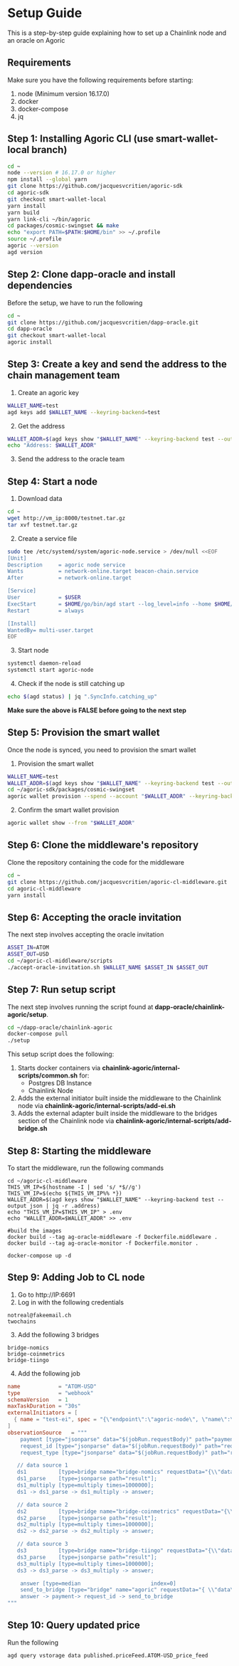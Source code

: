 # Setup Guide

This is a step-by-step guide explaining how to set up a Chainlink node and an oracle on Agoric

## Requirements

Make sure you have the following requirements before starting:
1. node (Minimum version 16.17.0)
2. docker
3. docker-compose
4. jq

## Step 1: Installing Agoric CLI (use smart-wallet-local branch)

``` bash
cd ~
node --version # 16.17.0 or higher
npm install --global yarn
git clone https://github.com/jacquesvcritien/agoric-sdk
cd agoric-sdk
git checkout smart-wallet-local
yarn install
yarn build
yarn link-cli ~/bin/agoric
cd packages/cosmic-swingset && make
echo "export PATH=$PATH:$HOME/bin" >> ~/.profile
source ~/.profile
agoric --version
agd version
```

## Step 2: Clone dapp-oracle and install dependencies

Before the setup, we have to run the following

```bash
cd ~
git clone https://github.com/jacquesvcritien/dapp-oracle.git
cd dapp-oracle
git checkout smart-wallet-local
agoric install
```

## Step 3: Create a key and send the address to the chain management team

1. Create an agoric key

```bash
WALLET_NAME=test
agd keys add $WALLET_NAME --keyring-backend=test
```

2. Get the address

```bash
WALLET_ADDR=$(agd keys show "$WALLET_NAME" --keyring-backend test --output json | jq -r .address)
echo "Address: $WALLET_ADDR"
```

3. Send the address to the oracle team

## Step 4: Start a node

1. Download data

```bash
cd ~
wget http://vm_ip:8000/testnet.tar.gz
tar xvf testnet.tar.gz
```

2. Create a service file

```bash
sudo tee /etc/systemd/system/agoric-node.service > /dev/null <<EOF  
[Unit]
Description     = agoric node service
Wants           = network-online.target beacon-chain.service
After           = network-online.target 

[Service]
User            = $USER
ExecStart       = $HOME/go/bin/agd start --log_level=info --home $HOME/agoric-node-home
Restart         = always

[Install]
WantedBy= multi-user.target
EOF
```

3. Start node

```bash
systemctl daemon-reload
systemctl start agoric-node
```

4. Check if the node is still catching up

```bash
echo $(agd status) | jq ".SyncInfo.catching_up"
```

<b>Make sure the above is FALSE before going to the next step</b>

## Step 5: Provision the smart wallet

Once the node is synced, you need to provision the smart wallet

1. Provision the smart wallet

```bash
WALLET_NAME=test
WALLET_ADDR=$(agd keys show "$WALLET_NAME" --keyring-backend test --output json | jq -r .address)
cd ~/agoric-sdk/packages/cosmic-swingset
agoric wallet provision --spend --account "$WALLET_ADDR" --keyring-backend test
```

2. Confirm the smart wallet provision

```bash
agoric wallet show --from "$WALLET_ADDR"
```

## Step 6: Clone the middleware's repository

Clone the repository containing the code for the middleware

```bash
cd ~
git clone https://github.com/jacquesvcritien/agoric-cl-middleware.git
cd agoric-cl-middleware
yarn install
```

## Step 6: Accepting the oracle invitation

The next step involves accepting the oracle invitation

```bash
ASSET_IN=ATOM
ASSET_OUT=USD
cd ~/agoric-cl-middleware/scripts
./accept-oracle-invitation.sh $WALLET_NAME $ASSET_IN $ASSET_OUT
```

## Step 7: Run setup script

The next step involves running the script found at <b>dapp-oracle/chainlink-agoric/setup</b>.

```bash
cd ~/dapp-oracle/chainlink-agoric
docker-compose pull
./setup
```

This setup script does the following:
1. Starts docker containers via <b>chainlink-agoric/internal-scripts/common.sh</b> for:
    - Postgres DB Instance
    - Chainlink Node
2. Adds the external initiator built inside the middleware to the Chainlink node via <b>chainlink-agoric/internal-scripts/add-ei.sh</b>
3. Adds the external adapter built inside the middleware to the bridges section of the Chainlink node via <b>chainlink-agoric/internal-scripts/add-bridge.sh</b>

## Step 8: Starting the middleware

To start the middleware, run the following commands

```
cd ~/agoric-cl-middleware
THIS_VM_IP=$(hostname -I | sed 's/ *$//g')
THIS_VM_IP=$(echo ${THIS_VM_IP%% *})
WALLET_ADDR=$(agd keys show "$WALLET_NAME" --keyring-backend test --output json | jq -r .address)
echo "THIS_VM_IP=$THIS_VM_IP" > .env
echo "WALLET_ADDR=$WALLET_ADDR" >> .env

#build the images
docker build --tag ag-oracle-middleware -f Dockerfile.middleware .
docker build --tag ag-oracle-monitor -f Dockerfile.monitor .

docker-compose up -d
```


## Step 9: Adding Job to CL node


1. Go to http://IP:6691
2. Log in with the following credentials
```
notreal@fakeemail.ch
twochains
```
3. Add the following 3 bridges
```
bridge-nomics
bridge-coinmetrics
bridge-tiingo
```
4. Add the following job
```toml
name            = "ATOM-USD"
type            = "webhook"
schemaVersion   = 1
maxTaskDuration = "30s"
externalInitiators = [
  { name = "test-ei", spec = "{\"endpoint\":\"agoric-node\", \"name\":\"ATOM-USD\"}" },
]
observationSource   = """
    payment [type="jsonparse" data="$(jobRun.requestBody)" path="payment"]
    request_id [type="jsonparse" data="$(jobRun.requestBody)" path="request_id"]
    request_type [type="jsonparse" data="$(jobRun.requestBody)" path="request_type"]

   // data source 1
   ds1          [type=bridge name="bridge-nomics" requestData="{\\"data\\": {\\"from\\":\\"ATOM\\",\\"to\\":\\"USD\\"}}"];
   ds1_parse    [type=jsonparse path="result"];
   ds1_multiply [type=multiply times=1000000];
   ds1 -> ds1_parse -> ds1_multiply -> answer;

   // data source 2
   ds2          [type=bridge name="bridge-coinmetrics" requestData="{\\"data\\": {\\"endpoint\\":\\"crypto\\",\\"from\\":\\"ATOM\\",\\"to\\":\\"USD\\"}}"];
   ds2_parse    [type=jsonparse path="result"];
   ds2_multiply [type=multiply times=1000000];
   ds2 -> ds2_parse -> ds2_multiply -> answer;

   // data source 3
   ds3          [type=bridge name="bridge-tiingo" requestData="{\\"data\\": {\\"from\\":\\"ATOM\\",\\"to\\":\\"USD\\"}}"];
   ds3_parse    [type=jsonparse path="result"];
   ds3_multiply [type=multiply times=1000000];
   ds3 -> ds3_parse -> ds3_multiply -> answer;

    answer [type=median                      index=0]
    send_to_bridge [type="bridge" name="agoric" requestData="{ \\"data\\": {\\"result\\": $(answer), \\"request_id\\": $(request_id), \\"request_type\\": $(request_type), \\"payment\\":$(payment), \\"job\\": $(jobSpec.externalJobID), \\"name\\": $(jobSpec.name) }}"]
    answer -> payment-> request_id -> send_to_bridge
"""
```

## Step 10: Query updated price

Run the following

```bash
agd query vstorage data published.priceFeed.ATOM-USD_price_feed
```
